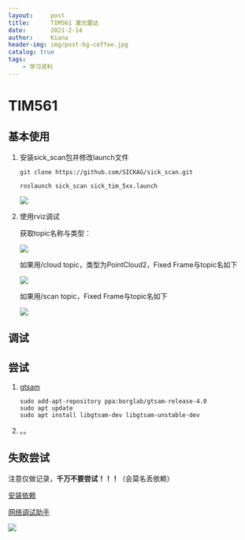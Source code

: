 ```yaml
---
layout:     post
title:      TIM561 激光雷达
date:       2021-2-14
author:     Kiana
header-img: img/post-bg-coffee.jpg
catalog: true
tags:
    - 学习资料
---
```

# TIM561

## 基本使用

1. 安装sick_scan包并修改launch文件

   `git clone https://github.com/SICKAG/sick_scan.git`

   `roslaunch sick_scan sick_tim_5xx.launch`

   ![](https://pictures-kiana.oss-cn-beijing.aliyuncs.com/img/202202141008533.png)

2. 使用rviz调试

   获取topic名称与类型：

   ![](https://pictures-kiana.oss-cn-beijing.aliyuncs.com/img/202202141006757.png)

   如果用/cloud topic，类型为PointCloud2，Fixed Frame与topic名如下

   ![](https://pictures-kiana.oss-cn-beijing.aliyuncs.com/img/202202141045727.png)

   如果用/scan topic，Fixed Frame与topic名如下

   ![](https://pictures-kiana.oss-cn-beijing.aliyuncs.com/img/202202141013598.png)

## 调试

## 尝试

1. [gtsam](https://blog.csdn.net/QLeelq/article/details/111368277)

   ```
   sudo add-apt-repository ppa:borglab/gtsam-release-4.0
   sudo apt update
   sudo apt install libgtsam-dev libgtsam-unstable-dev
   ```

2. 。。

## 失败尝试

注意仅做记录，**千万不要尝试！！！**（会莫名丢依赖）

[安装依赖](https://blog.csdn.net/qq_34183232/article/details/119881025)

[网络调试助手](https://blog.csdn.net/thequitesunshine007/article/details/109194871)

![](https://pictures-kiana.oss-cn-beijing.aliyuncs.com/img/202202131255041.png)